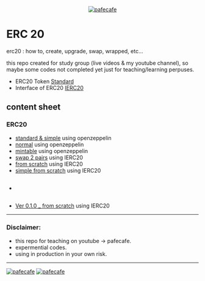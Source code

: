 <p align="center"> 
<a href="https://youtube.com/pafecafe" target="blank"><img src="https://img.shields.io/badge/youtube-watch-red/follow/cafe_pafe?logo=youtube&style=plastic&logoColor=red&labelColor=334455" alt="pafecafe" /></a> 
</p>

# ERC 20
erc20 : how to, create, upgrade, swap, wrapped, etc...

this repo created for study group (live videos & my youtube channel), so maybe some codes not completed yet just for teaching/learning perpuses.

- ERC20 Token [Standard](https://eips.ethereum.org/EIPS/eip-20)
- Interface of ERC20 [IERC20](https://github.com/mosi-sol/erc20/blob/main/IERC20.sol)

##

## content sheet
### ERC20
- [standard & simple](https://github.com/mosi-sol/erc20/blob/main/erc20%20standard%20token/1-erc20-normal.sol) using openzeppelin 
- [normal](https://github.com/mosi-sol/erc20/blob/main/erc20%20standard%20token/2-erc20-normal.sol) using openzeppelin 
- [mintable](https://github.com/mosi-sol/erc20/blob/main/mintable%20token/erc20.sol) using openzeppelin 
- [swap 2 pairs](https://github.com/mosi-sol/erc20/blob/main/tokenSwap/Swap2Pairs.sol) using IERC20 
- [from scratch](https://github.com/mosi-sol/erc20/tree/main/from%20scratch) using IERC20 
- [simple from scratch](https://github.com/mosi-sol/erc20/tree/main/easy%20erc20) using IERC20 
- ##
- [Ver 0.1.0 _ from scratch](https://github.com/mosi-sol/erc20/tree/main/ERC20-finalize) using IERC20  

---

### Disclaimer:
- this repo for teaching on youtube -> pafecafe.
- expermential codes.
- using in production in your own risk.

---
<div>
<span align="left"> 
<a href="https://img.shields.io/github/license/mosi-sol/erc20" target="blank">
  <img src="https://img.shields.io/github/license/mosi-sol/erc20" alt="pafecafe" /></a> 
</span>
<span align="center"> 
<a href="https://img.shields.io/twitter/url?url=https%3A%2F%2Fgithub.com%2Fmosi-sol%2Ferc20" target="blank"><img src="https://img.shields.io/twitter/url?url=https%3A%2F%2Fgithub.com%2Fmosi-sol%2Ferc20" alt="pafecafe" /></a> 
</span>
</div>
